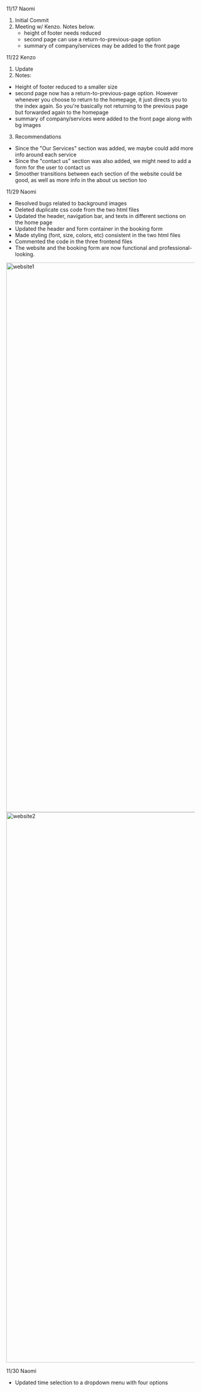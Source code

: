 11/17 Naomi
1. Initial Commit
2. Meeting w/ Kenzo. Notes below.
   * height of footer needs reduced
   * second page can use a return-to-previous-page option
   * summary of company/services may be added to the front page

11/22 Kenzo
1. Update
2. Notes:
  * Height of footer reduced to a smaller size
  * second page now has a return-to-previous-page option. However whenever you choose to return to the homepage, it just directs you to the index again. So you're basically 
     not returning to the previous page but forwarded again to the homepage
  * summary of company/services were added to the front page along with bg images
3. Recommendations
  * Since the "Our Services" section was added, we maybe could add more info around each service
  * Since the "contact us" section was also added, we might need to add a form for the user to contact us
  * Smoother transitions between each section of the website could be good, as well as more info in the about us section too

11/29 Naomi

* Resolved bugs related to background images
* Deleted duplicate css code from the two html files
* Updated the header, navigation bar, and texts in different sections on the home page
* Updated the header and form container in the booking form
* Made styling (font, size, colors, etc) consistent in the two html files
* Commented the code in the three frontend files
* The website and the booking form are now functional and professional-looking.
<img width="1468" alt="website1" src="https://github.com/user-attachments/assets/689f7b88-0ba2-4332-8ce1-62e246680675">

<img width="1470" alt="website2" src="https://github.com/user-attachments/assets/296adabf-2c87-4791-ac08-bfc4e79f2db3">

11/30 Naomi

* Updated time selection to a dropdown menu with four options
